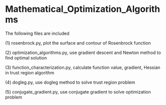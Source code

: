 # Mathematical_Optimization_Algorithms
The following files are included

(1) rosenbrock.py, plot the surface and contour of Rosenbrock function

(2) optimization_algorithms.py, use gradient descent and Newton method to find optimal solution

(3) function_characterization.py, calculate function value, gradient, Hessian in trust region algorithm

(4) dogleg.py, use dogleg method to solve trust region problem

(5) conjugate_gradient.py, use conjugate gradient to solve optimization problem

